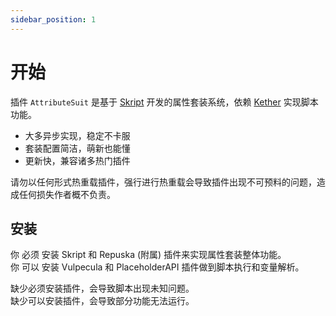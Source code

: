 ```yaml
---
sidebar_position: 1
---
```


# 开始

插件 `AttributeSuit` 是基于 [Skript]([https://www.runoob.com](https://github.com/SkriptLang/Skript/releases)) 开发的属性套装系统，依赖 [Kether](https://www.yuque.com/sacredcraft/kether) 实现脚本功能。    

* 大多异步实现，稳定不卡服  
* 套装配置简洁，萌新也能懂  
* 更新快，兼容诸多热门插件  

请勿以任何形式热重载插件，强行进行热重载会导致插件出现不可预料的问题，造成任何损失作者概不负责。

## 安装

你 必须 安装 Skript 和 Repuska (附属) 插件来实现属性套装整体功能。  
你 可以 安装 Vulpecula 和 PlaceholderAPI 插件做到脚本执行和变量解析。  

缺少必须安装插件，会导致脚本出现未知问题。  
缺少可以安装插件，会导致部分功能无法运行。

